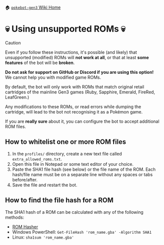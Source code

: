 🏠 [`pokebot-gen3` Wiki Home](../Readme.md)

# 💀 Using unsupported ROMs 💀

> [!CAUTION]
> Even if you follow these instructions, it's possible (and likely) that unsupported
> (modified) ROMs will **not work at all**, or that at least **some features** of the bot
> will be **broken**.
> 
> **Do not ask for support on GitHub or Discord if you are using this option!**  
> We cannot help you with modified game ROMs.

By default, the bot will only work with ROMs that match original retail cartridges of
the mainline Gen3 games (Ruby, Sapphire, Emerald, FireRed, LeafGreen.)

Any modifications to these ROMs, or read errors while dumping the cartridge, will lead
to the bot not recognising it as a Pokémon game.

If you are **really sure** about it, you can configure the bot to accept additional
ROM files.


## How to whitelist one or more ROM files

1. In the `profiles/` directory, create a new text file called `extra_allowed_roms.txt`.
2. Open this file in Notepad or some text editor of your choice.
3. Paste the SHA1 file hash (see below) or the file name of the ROM. Each hash/file name must be on a
   separate line without any spaces or tabs before/after.
4. Save the file and restart the bot.


## How to find the file hash for a ROM

The SHA1 hash of a ROM can be calculated with any of the following methods:

- [ROM Hasher](https://www.romhacking.net/utilities/1002/)
- Windows PowerShell: `Get-FileHash 'rom_name.gba' -Algorithm SHA1`
- Linux: `sha1sum 'rom_name.gba'`
